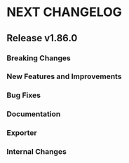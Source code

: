 # NEXT CHANGELOG

## Release v1.86.0

### Breaking Changes

### New Features and Improvements

### Bug Fixes

### Documentation

### Exporter

### Internal Changes
